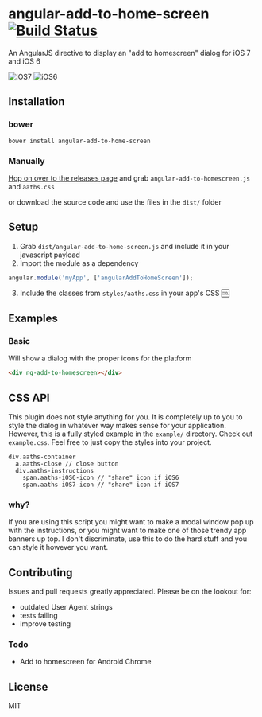 angular-add-to-home-screen [![Build Status](https://travis-ci.org/austinpray/angular-add-to-home-screen.svg?branch=0.1.2)](https://travis-ci.org/austinpray/angular-add-to-home-screen)
=========================

An AngularJS directive to display an "add to homescreen" dialog for iOS 7 and iOS 6

![iOS7](http://i.imgur.com/UVjLVWw.png)
![iOS6](http://i.imgur.com/Ap4r995.png)

Installation
---
### bower
```
bower install angular-add-to-home-screen
```

### Manually
[Hop on over to the releases page](https://github.com/austinpray/angular-add-to-home-screen/releases) and grab `angular-add-to-homescreen.js` and `aaths.css`

or download the source code and use the files in the `dist/` folder

Setup
---
1. Grab `dist/angular-add-to-home-screen.js` and include it in your javascript payload
2. Import the module as a dependency
```js
angular.module('myApp', ['angularAddToHomeScreen']);
```
3. Include the classes from `styles/aaths.css` in your app's CSS :cool:

Examples
---
### Basic
Will show a dialog with the proper icons for the platform
```html
<div ng-add-to-homescreen></div>
```

CSS API
---
This plugin does not style anything for you. It is completely up to you to
style the dialog in whatever way makes sense for your application. However, this is
a fully styled example in the `example/` directory. Check out `example.css`. Feel
free to just copy the styles into your project.
```haml
div.aaths-container
  a.aaths-close // close button
  div.aaths-instructions
    span.aaths-iOS6-icon // "share" icon if iOS6
    span.aaths-iOS7-icon // "share" icon if iOS7
```

### why?
If you are using this script you might want to make a modal window pop up
with the instructions, or you might want to make one of those trendy
app banners up top. I don't discriminate, use this to do the hard stuff
and you can style it however you want.

Contributing
---
Issues and pull requests greatly appreciated. Please be on the lookout for:
- outdated User Agent strings
- tests failing
- improve testing

### Todo
- Add to homescreen for Android Chrome

License
---
MIT

